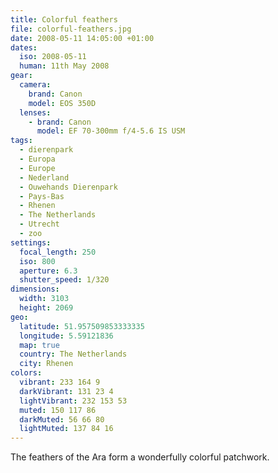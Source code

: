 ```yaml
---
title: Colorful feathers
file: colorful-feathers.jpg
date: 2008-05-11 14:05:00 +01:00
dates:
  iso: 2008-05-11
  human: 11th May 2008
gear:
  camera:
    brand: Canon
    model: EOS 350D
  lenses:
    - brand: Canon
      model: EF 70-300mm f/4-5.6 IS USM
tags:
  - dierenpark
  - Europa
  - Europe
  - Nederland
  - Ouwehands Dierenpark
  - Pays-Bas
  - Rhenen
  - The Netherlands
  - Utrecht
  - zoo
settings:
  focal_length: 250
  iso: 800
  aperture: 6.3
  shutter_speed: 1/320
dimensions:
  width: 3103
  height: 2069
geo:
  latitude: 51.957509853333335
  longitude: 5.59121836
  map: true
  country: The Netherlands
  city: Rhenen
colors:
  vibrant: 233 164 9
  darkVibrant: 131 23 4
  lightVibrant: 232 153 53
  muted: 150 117 86
  darkMuted: 56 66 80
  lightMuted: 137 84 16
---
```


The feathers of the Ara form a wonderfully colorful patchwork.
